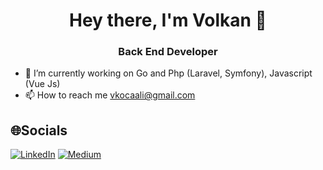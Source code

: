 <h1 align="center">Hey there, I'm Volkan 👋</h1>
<h3 align="center">Back End Developer</h3>

- 🔭 I’m currently working on Go and Php (Laravel, Symfony), Javascript (Vue Js)
- 📫 How to reach me vkocaali@gmail.com

## 🌐Socials
[![LinkedIn](https://img.shields.io/badge/LinkedIn-%230077B5.svg?logo=linkedin&logoColor=white)](https://www.linkedin.com/in/volkan-kocaali-3b6a2490) [![Medium](https://img.shields.io/badge/Medium-12100E?logo=medium&logoColor=white)](https://medium.com/@vkocaali)
